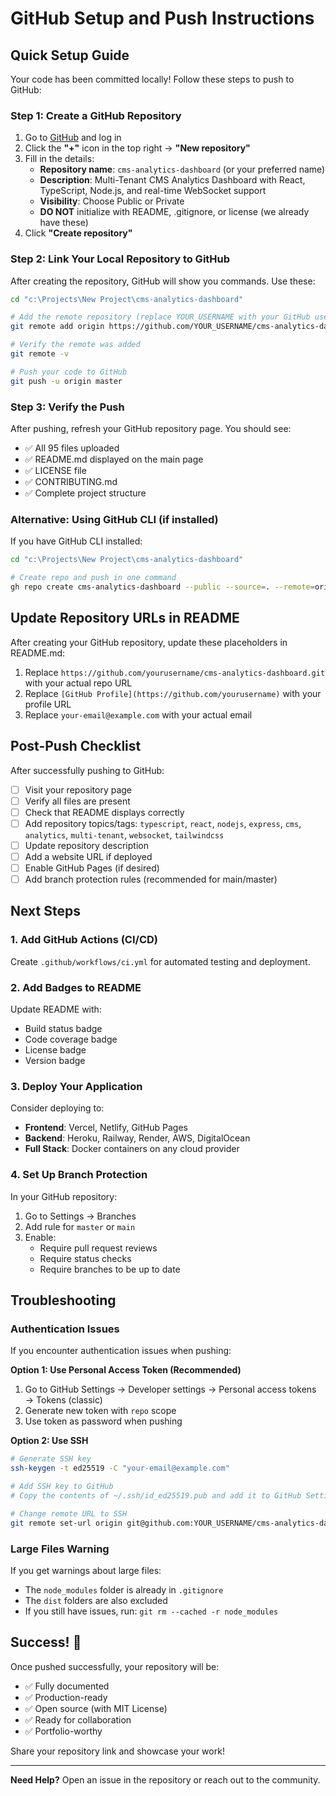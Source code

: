 # GitHub Setup and Push Instructions

## Quick Setup Guide

Your code has been committed locally! Follow these steps to push to GitHub:

### Step 1: Create a GitHub Repository

1. Go to [GitHub](https://github.com) and log in
2. Click the **"+"** icon in the top right → **"New repository"**
3. Fill in the details:
   - **Repository name**: `cms-analytics-dashboard` (or your preferred name)
   - **Description**: Multi-Tenant CMS Analytics Dashboard with React, TypeScript, Node.js, and real-time WebSocket support
   - **Visibility**: Choose Public or Private
   - **DO NOT** initialize with README, .gitignore, or license (we already have these)
4. Click **"Create repository"**

### Step 2: Link Your Local Repository to GitHub

After creating the repository, GitHub will show you commands. Use these:

```bash
cd "c:\Projects\New Project\cms-analytics-dashboard"

# Add the remote repository (replace YOUR_USERNAME with your GitHub username)
git remote add origin https://github.com/YOUR_USERNAME/cms-analytics-dashboard.git

# Verify the remote was added
git remote -v

# Push your code to GitHub
git push -u origin master
```

### Step 3: Verify the Push

After pushing, refresh your GitHub repository page. You should see:
- ✅ All 95 files uploaded
- ✅ README.md displayed on the main page
- ✅ LICENSE file
- ✅ CONTRIBUTING.md
- ✅ Complete project structure

### Alternative: Using GitHub CLI (if installed)

If you have GitHub CLI installed:

```bash
cd "c:\Projects\New Project\cms-analytics-dashboard"

# Create repo and push in one command
gh repo create cms-analytics-dashboard --public --source=. --remote=origin --push
```

## Update Repository URLs in README

After creating your GitHub repository, update these placeholders in README.md:

1. Replace `https://github.com/yourusername/cms-analytics-dashboard.git` with your actual repo URL
2. Replace `[GitHub Profile](https://github.com/yourusername)` with your profile URL
3. Replace `your-email@example.com` with your actual email

## Post-Push Checklist

After successfully pushing to GitHub:

- [ ] Visit your repository page
- [ ] Verify all files are present
- [ ] Check that README displays correctly
- [ ] Add repository topics/tags: `typescript`, `react`, `nodejs`, `express`, `cms`, `analytics`, `multi-tenant`, `websocket`, `tailwindcss`
- [ ] Update repository description
- [ ] Add a website URL if deployed
- [ ] Enable GitHub Pages (if desired)
- [ ] Add branch protection rules (recommended for main/master)

## Next Steps

### 1. Add GitHub Actions (CI/CD)

Create `.github/workflows/ci.yml` for automated testing and deployment.

### 2. Add Badges to README

Update README with:
- Build status badge
- Code coverage badge
- License badge
- Version badge

### 3. Deploy Your Application

Consider deploying to:
- **Frontend**: Vercel, Netlify, GitHub Pages
- **Backend**: Heroku, Railway, Render, AWS, DigitalOcean
- **Full Stack**: Docker containers on any cloud provider

### 4. Set Up Branch Protection

In your GitHub repository:
1. Go to Settings → Branches
2. Add rule for `master` or `main`
3. Enable:
   - Require pull request reviews
   - Require status checks
   - Require branches to be up to date

## Troubleshooting

### Authentication Issues

If you encounter authentication issues when pushing:

**Option 1: Use Personal Access Token (Recommended)**
1. Go to GitHub Settings → Developer settings → Personal access tokens → Tokens (classic)
2. Generate new token with `repo` scope
3. Use token as password when pushing

**Option 2: Use SSH**
```bash
# Generate SSH key
ssh-keygen -t ed25519 -C "your-email@example.com"

# Add SSH key to GitHub
# Copy the contents of ~/.ssh/id_ed25519.pub and add it to GitHub Settings → SSH Keys

# Change remote URL to SSH
git remote set-url origin git@github.com:YOUR_USERNAME/cms-analytics-dashboard.git
```

### Large Files Warning

If you get warnings about large files:
- The `node_modules` folder is already in `.gitignore`
- The `dist` folders are also excluded
- If you still have issues, run: `git rm --cached -r node_modules`

## Success! 🎉

Once pushed successfully, your repository will be:
- ✅ Fully documented
- ✅ Production-ready
- ✅ Open source (with MIT License)
- ✅ Ready for collaboration
- ✅ Portfolio-worthy

Share your repository link and showcase your work!

---

**Need Help?** Open an issue in the repository or reach out to the community.
